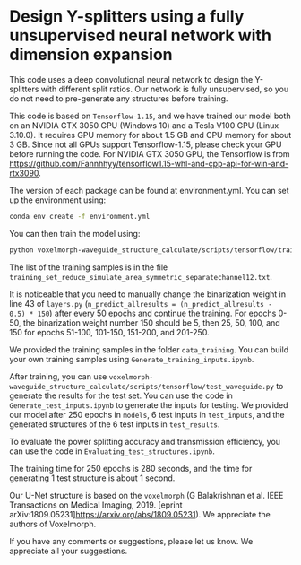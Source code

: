 # Design Y-splitters using a fully unsupervised neural network with dimension expansion

This code uses a deep convolutional neural network to design the Y-splitters with different split ratios. Our network is fully unsupervised, so you do not need to pre-generate any structures before training.

This code is based on `Tensorflow-1.15`, and we have trained our model both on an NVIDIA GTX 3050 GPU (Windows 10) and a Tesla V100 GPU (Linux 3.10.0). It requires GPU memory for about 1.5 GB and CPU memory for about 3 GB. Since not all GPUs support Tensorflow-1.15, please check your GPU before running the code. For NVIDIA GTX 3050 GPU, the Tensorflow is from https://github.com/Fannhhyy/tensorflow1.15-whl-and-cpp-api-for-win-and-rtx3090.

The version of each package can be found at environment.yml. You can set up the environment using:
```sh
conda env create -f environment.yml
```

You can then train the model using:
```sh
python voxelmorph-waveguide_structure_calculate/scripts/tensorflow/train_waveguide.py
```
The list of the training samples is in the file `training_set_reduce_simulate_area_symmetric_separatechannel12.txt`.

It is noticeable that you need to manually change the binarization weight in line 43 of ``layers.py`` (`n_predict_allresults = (n_predict_allresults - 0.5) * 150`) after every 50 epochs and continue the training. For epochs 0-50, the binarization weight number 150 should be 5, then 25, 50, 100, and 150 for epochs 51-100, 101-150, 151-200, and 201-250.

We provided the training samples in the folder `data_training`. You can build your own training samples using `Generate_training_inputs.ipynb`.

After training, you can use `voxelmorph-waveguide_structure_calculate/scripts/tensorflow/test_waveguide.py` to generate the results for the test set. You can use the code in `Generate_test_inputs.ipynb` to generate the inputs for testing. We provided our model after 250 epochs in `models`, 6 test inputs in `test_inputs`, and the generated structures of the 6 test inputs in `test_results`.

To evaluate the power splitting accuracy and transmission efficiency, you can use the code in `Evaluating_test_structures.ipynb`.

The training time for 250 epochs is 280 seconds, and the time for generating 1 test structure is about 1 second.

Our U-Net structure is based on the `voxelmorph` (G Balakrishnan et al. IEEE Transactions on Medical Imaging, 2019. [eprint arXiv:1809.05231]https://arxiv.org/abs/1809.05231). We appreciate the authors of Voxelmorph.

If you have any comments or suggestions, please let us know. We appreciate all your suggestions.
